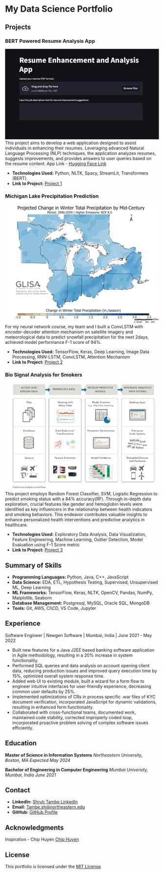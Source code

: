 # My Data Science Portfolio

## Projects

### BERT Powered Resume Analysis App
![Screenshot](./assets/img/bert.png)
This project aims to develop a web application designed to assist individuals in enhancing their resumes. Leveraging advanced Natural Language Processing (NLP) techniques, the application analyzes resumes, suggests improvements, and provides answers to user queries based on the resume content. App Link - [Hugging Face Link](https://huggingface.co/spaces/sanjay11/resumesimilarity)
- **Technologies Used:** Python, NLTK, Spacy, StreamLit, Transformers (BERT).
- **Link to Project:** [Project 1](https://github.com/TambeShruti/BERT-Powered-Resume-Analysis-App)

### Michigan Lake Precipitation Prediction
![Screenshot2](./assets/img/lake.png)
For my neural network course, my team and I built a ConvLSTM with encoder-decoder attention mechanism on satellite imagery and meteorological data to predict snowfall precipitation for the next 2days, achieved model performance F-1 score of 94%.
- **Technologies Used:** TensorFlow, Keras, Deep Learning, Image Data Processing, RNN-LSTM, ConvLSTM, Attention Mechanism
- **Link to Project:** [Project 2](https://github.com/TambeShruti/Michigan-Lake-Precipitation-Prediction/tree/main)

### Bio Signal Analysis for Smokers
![Screenshot2](./assets/img/bio.png)
This project employs Random Forest Classifier, SVM, Logistic Regression to predict smoking status with a 84% accuracy(RF). Through in-depth data exploration, crucial features like gender and hemoglobin levels were identified as key influencers in the relationship between health indicators and smoking behaviors. This endeavor contributes valuable insights to enhance personalized health interventions and predictive analytics in healthcare.
- **Technologies Used:** Exploratory Data Analysis, Data Visualization, Feature Engineering, Machine Learning, Outlier Detection, Model Evaluation using F-1 Score metric
- **Link to Project:** [Project 3](https://github.com/TambeShruti/Bio-Signal-Analysis-for-smoking-prediction/blob/main/Binary%20Classification.ipynb)

## Summary of Skills

- **Programming Languages:** Python, Java, C++, JavaScript
- **Data Science:** EDA, ETL, Hypothesis Testing, Supervised, Unsupervised ML, Deep Learning
- **ML Frameworks:** TensorFlow, Keras, NLTK, OpenCV, Pandas, NumPy, Matplotlib, Seaborn
- **Database Management:** Postgresql, MySQL, Oracle SQL, MongoDB
- **Tools:** Git, AWS, CI\CD, VS Code, Jupyter

## Experience

Software Engineer | Newgen Software | Mumbai, India | June 2021 - May 2022

- Built new features for a Java J2EE based banking software application in Agile methodology, resulting in a 20% increase in system functionality.
- Performed SQL queries and data analysis on account opening client data, reducing production issues and improved query execution time by 15%, optimized overall system response time.
- Added web UI to existing module, built a wizard for a form flow to engineer intuitive interfaces for user-friendly experience, decreasing common user defaults by 25%.
- Implemented optimizations of CRs in process specific .war files of KYC document verification, incorporated JavaScript for dynamic validations, resulting in enhanced form functionality.
- Collaborated with cross-functional teams, documented work, maintained code stability, corrected improperly coded loop, incorporated proactive problem solving of complex software issues efficiently.

## Education

**Master of Science in Information Systems**
*Northeastern University, Boston, MA*
*Expected May 2024*

**Bachelor of Engineering in Computer Engineering**
*Mumbai University, Mumbai, India*
*June 2021*


## Contact

- **LinkedIn:** [Shruti Tambe LinkedIn](https://www.linkedin.com/in/shrutitambe06/)
- **Email:** Tambe.sh@northeastern.edu
- **GitHub:** [GitHub Profile](https://github.com/TambeShruti)

## Acknowledgments

Inspiration - Chip Huyen [Chip Huyen](https://huyenchip.com)

## License

This portfolio is licensed under the [MIT License](LICENSE).

